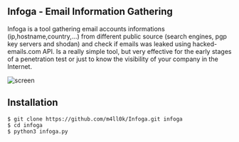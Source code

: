 ## Infoga - Email Information Gathering

Infoga is a tool gathering email accounts informations (ip,hostname,country,...) from different public source (search engines, pgp key servers and shodan) and check if emails was leaked using hacked-emails.com API. Is a really simple tool, but very effective for the early stages of a penetration test or just to know the visibility of your company in the Internet.

![screen](https://raw.githubusercontent.com/m4ll0k/Infoga/master/screen.PNG)

## Installation
```
$ git clone https://github.com/m4ll0k/Infoga.git infoga
$ cd infoga
$ python3 infoga.py
```
